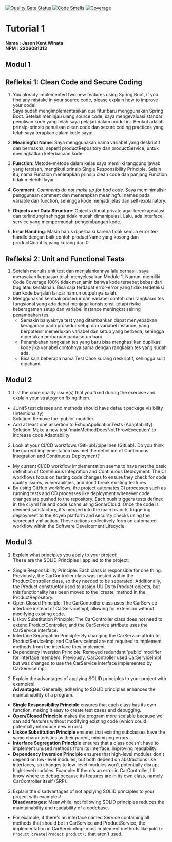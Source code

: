 [![Quality Gate Status](https://sonarcloud.io/api/project_badges/measure?project=Fec16_tutorial-1&metric=alert_status)](https://sonarcloud.io/summary/new_code?id=Fec16_tutorial-1)
[![Code Smells](https://sonarcloud.io/api/project_badges/measure?project=Fec16_tutorial-1&metric=code_smells)](https://sonarcloud.io/summary/new_code?id=Fec16_tutorial-1)
[![Coverage](https://sonarcloud.io/api/project_badges/measure?project=Fec16_tutorial-1&metric=coverage)](https://sonarcloud.io/summary/new_code?id=Fec16_tutorial-1)

# Tutorial 1

**Nama** : **Jason Kent Winata** <br/>
**NPM** : **2206081313** <br/>

## Modul 1
## Refleksi 1: Clean Code and Secure Coding
1. You already implemented two new features using Spring Boot, if you find any mistake in your source code, please explain how to improve your code! <br>
Saya sudah mengimplementasikan dua fitur baru menggunakan Spring Boot. Setelah meninjau ulang source code, saya mengevaluasi standar penulisan kode yang telah saya pelajari dalam modul ini. Berikut adalah prinsip-prinsip penulisan clean code dan secure coding practices yang telah saya terapkan dalam kode saya:

1. **Meaningful Name**: Saya menggunakan nama variabel yang deskriptif dan bermakna, seperti productRepository dan productService, untuk meningkatkan keterbacaan kode.
2. **Function**: Metode-metode dalam kelas saya memiliki tanggung jawab yang terpisah, mengikuti prinsip Single Responsibility Principle. Selain itu, nama Function menerapkan prinsip clean code dan panjang Function tidak melebihi layar.
3. **Comment**: *Comments do not make up for bad code.* Saya meminimalisir penggunaan comment dan menerapkan meaningful names pada variable dan function, sehingga kode menjadi jelas dan self-explanatory.
4. **Objects and Data Structure**: Objects dibuat private agar terenkapsulasi dan terlindungi sehingga tidak mudah dimanipulasi. Lalu, ada Interface service yang mempermudah pengembangan kode.
5. **Error Handling**: Masih harus diperbaiki karena tidak semua error ter-handle dengan baik contoh productName yang kosong dan productQuantity yang kurang dari 0.

## Refleksi 2: Unit and Functional Tests
1. Setelah menulis unit test dan menjalankannya lalu berhasil, saya merasakan kepuasan telah menyelesaikan Module 1. Namun, memiliki Code Coverage 100% tidak menjamin bahwa kode tersebut bebas dari bug atau kesalahan. Bisa saja terdapat error-error yang tidak terdeteksi dan kode berjalan lancar namun outputnya salah.
2. Menggunakan kembali prosedur dan variabel contoh dari rangkaian tes fungsional yang ada dapat menjaga konsistensi, tetapi risiko keberagaman setup dan variabel instance meningkat seiring penambahan tes.
    - Semakin banyaknya test yang ditambahkan dapat menyebabkan keragaman pada prosedur setup dan variabel instance, yang berpotensi memerlukan variabel dan setup yang berbeda, sehingga diperlukan perbaruan pada setup baru.
    - Penambahan rangkaian tes yang baru bisa menghasilkan duplikasi kode jika variabel contohnya sama dengan rangkaian tes yang sudah ada.
    - Bisa saja beberapa nama Test Case kurang deskriptif, sehingga sulit dipahami. 

## Modul 2
1. List the code quality issue(s) that you fixed during the exercise and explain your strategy on fixing them.
- JUnit5 test classes and methods should have default package visibility (Intentionality)<br/>
   Solution: Remove the 'public' modifier.
- Add at least one assertion to EshopApplicationTests (Adaptability)<br/>
Solution: Make a new test 'mainMethodDoesNotThrowException' to increase code Adaptability

2. Look at your CI/CD workflows (GitHub)/pipelines (GitLab). Do you think the current implementation has met the definition of Continuous Integration and Continuous Deployment? 
- My current CI/CD workflow implementation seems to have met the basic definition of Continuous Integration and Continuous Deployment. The CI workflows focus on testing code changes to ensure they check for code quality issues, vulnerabilities, and don't break existing features. <br/>
- By using GitHub workflows, the project automates CI processes such as running tests and CD processes like deployment whenever code changes are pushed to the repository. Each push triggers tests defined in the ci.yml file and code scans using SonarCloud. Once the code is deemed satisfactory, it's merged into the main branch, triggering deployment to the Koyeb platform and security checks using the scorecard.yml action. These actions collectively form an automated workflow within the Software Development Lifecycle.

## Modul 3
1. Explain what principles you apply to your project! <br>
These are the SOLID Principles I applied to the project:
- Single Responsibility Principle: Each class is responsible for one thing. Previously, the CarController class was nested within the ProductController class, so they needed to be separated. Additionally, the Product constructor used to assign UUIDs to Product objects, but this functionality has been moved to the 'create' method in the ProductRepository.
- Open Closed Principle: The CarController class uses the CarService interface instead of CarServiceImpl, allowing for extension without modifying existing code.
- Liskov Substitution Principle: The CarController class does not need to extend ProductController, and the CarService attribute uses the CarService interface.
- Interface Segregation Principle: By changing the CarService attribute, ProductServiceImpl and CarServiceImpl are not required to implement methods from the interface they implement.
- Dependency Inversion Principle: Removed redundant 'public' modifier for interface members. Previously, CarController used CarServiceImpl but was changed to use the CarService interface implemented by CarServiceImpl.

2. Explain the advantages of applying SOLID principles to your project with examples! <br>
**Advantages**: Generally, adhering to SOLID principles enhances the maintainability of a program.
- **Single Responsibility Principle** ensures that each class has its own function, making it easy to create test cases and debugging.
- **Open/Closed Principle** makes the program more scalable because we can add features without modifying existing code (which could potentially introduce new errors).
- **Liskov Substitution Principle** ensures that existing subclasses have the same characteristics as their parent, minimizing errors.
- **Interface Segregation Principle** ensures that a class doesn't have to implement unused methods from its interface, improving readability.
- **Dependency Inversion Principle** ensures that high-level modules don't depend on low-level modules, but both depend on abstractions like interfaces, so changes to low-level modules won't potentially disrupt high-level modules. Example: If there's an error in CarController, I'll know where to debug because its features are in its own class, namely CarController itself (SRP).

3. Explain the disadvantages of not applying SOLID principles to your project with examples! <br>
**Disadvantages**: Meanwhile, not following SOLID principles reduces the maintainability and readability of a codebase. 
- For example, if there's an interface named Service containing all methods that should be in CarService and ProductService, the implementation in CarServiceImpl must implement methods like `public Product create(Product product);` that aren't used.